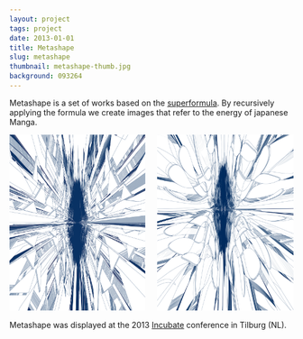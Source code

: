 ```yaml
---
layout: project
tags: project
date: 2013-01-01
title: Metashape
slug: metashape
thumbnail: metashape-thumb.jpg
background: 093264
---
```


Metashape is a set of works based on the <a href="https://en.wikipedia.org/wiki/Superformula">superformula</a>. By recursively applying the formula we create images that refer to the energy of japanese Manga.


<div class="two columns">
  <div class="column">
    <img src="/media/projects/metashape/metashape-square.png" alt="Metashape/Square">
  </div>
  <div class="column">
    <img src="/media/projects/metashape/metashape-curved.png" alt="Metashape/Curved">
  </div>
</div>

Metashape was displayed at the 2013 <a href="http://incubate.org/">Incubate</a> conference in Tilburg (NL).
